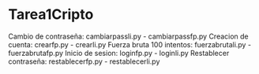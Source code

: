 # Tarea1Cripto
Cambio de contraseña: cambiarpassli.py - cambiarpassfp.py
Creacion de cuenta: crearfp.py - crearli.py 
Fuerza bruta 100 intentos: fuerzabrutali.py - fuerzabrutafp.py
Inicio de sesion: loginfp.py - loginli.py
Restablecer contraseña: restablecerfp.py - restablecerli.py
